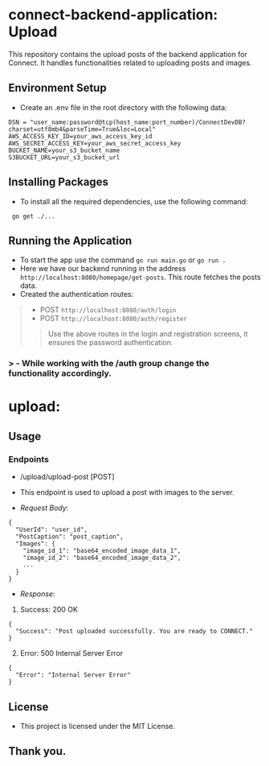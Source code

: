 # connect-backend-application: Upload

This repository contains the upload posts of the backend application for Connect. It handles functionalities related to uploading posts and images.

## Environment Setup

- Create an .env file in the root directory with the following data:

```
DSN = "user_name:password@tcp(host_name:port_number)/ConnectDevDB?charset=utf8mb4&parseTime=True&loc=Local"
AWS_ACCESS_KEY_ID=your_aws_access_key_id
AWS_SECRET_ACCESS_KEY=your_aws_secret_access_key
BUCKET_NAME=your_s3_bucket_name
S3BUCKET_URL=your_s3_bucket_url

```

## Installing Packages

- To install all the required dependencies, use the following command:

` go get ./...`

## Running the Application

- To start the app use the command `go run main.go` or `go run .`
- Here we have our backend running in the address `http://localhost:8080/homepage/get-posts`. This route fetches the posts data.
- Created the authentication routes:
> - POST `http://localhost:8080/auth/login` 
> - POST `http://localhost:8080/auth/register`
>> Use the above routes in the login and registration screens, it ensures the password authentication.
### > - While working with the /auth group change the functionality accordingly.

# upload:

## Usage

### Endpoints

- /upload/upload-post [POST]
- This endpoint is used to upload a post with images to the server.

- _Request Body_:

```
{
  "UserId": "user_id",
  "PostCaption": "post_caption",
  "Images": {
    "image_id_1": "base64_encoded_image_data_1",
    "image_id_2": "base64_encoded_image_data_2",
    ...
  }
}
```

- _Response_:

1. Success: 200 OK

```
{
  "Success": "Post uploaded successfully. You are ready to CONNECT."
}
```

2. Error: 500 Internal Server Error

```
{
  "Error": "Internal Server Error"
}
```

## License

- This project is licensed under the MIT License.



## Thank you.